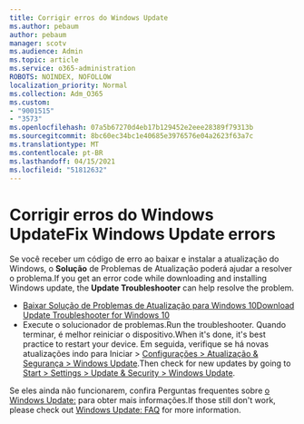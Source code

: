 ```yaml
---
title: Corrigir erros do Windows Update
ms.author: pebaum
author: pebaum
manager: scotv
ms.audience: Admin
ms.topic: article
ms.service: o365-administration
ROBOTS: NOINDEX, NOFOLLOW
localization_priority: Normal
ms.collection: Adm_O365
ms.custom:
- "9001515"
- "3573"
ms.openlocfilehash: 07a5b67270d4eb17b129452e2eee28389f79313b
ms.sourcegitcommit: 8bc60ec34bc1e40685e3976576e04a2623f63a7c
ms.translationtype: MT
ms.contentlocale: pt-BR
ms.lasthandoff: 04/15/2021
ms.locfileid: "51812632"
---
```

# <a name="fix-windows-update-errors"></a><span data-ttu-id="c2e4e-102">Corrigir erros do Windows Update</span><span class="sxs-lookup"><span data-stu-id="c2e4e-102">Fix Windows Update errors</span></span>

<span data-ttu-id="c2e4e-103">Se você receber um código de erro ao baixar e instalar a atualização do Windows, o **Solução** de Problemas de Atualização poderá ajudar a resolver o problema.</span><span class="sxs-lookup"><span data-stu-id="c2e4e-103">If you get an error code while downloading and installing Windows update, the **Update Troubleshooter** can help resolve the problem.</span></span>

- [<span data-ttu-id="c2e4e-104">Baixar Solução de Problemas de Atualização para Windows 10</span><span class="sxs-lookup"><span data-stu-id="c2e4e-104">Download Update Troubleshooter for Windows 10</span></span>](https://support.microsoft.com/help/4027322/windows-update-troubleshooter)
- <span data-ttu-id="c2e4e-105">Execute o solucionador de problemas.</span><span class="sxs-lookup"><span data-stu-id="c2e4e-105">Run the troubleshooter.</span></span> <span data-ttu-id="c2e4e-106">Quando terminar, é melhor reiniciar o dispositivo.</span><span class="sxs-lookup"><span data-stu-id="c2e4e-106">When it's done, it's best practice to restart your device.</span></span> <span data-ttu-id="c2e4e-107">Em seguida, verifique se há novas atualizações indo para Iniciar > [Configurações > Atualização & Segurança > Windows Update](ms-settings:windowsupdate).</span><span class="sxs-lookup"><span data-stu-id="c2e4e-107">Then check for new updates by going to [Start > Settings > Update & Security > Windows Update](ms-settings:windowsupdate).</span></span>

<span data-ttu-id="c2e4e-108">Se eles ainda não funcionarem, confira Perguntas frequentes sobre [o Windows Update:](https://support.microsoft.com/help/12373/windows-update-faq) para obter mais informações.</span><span class="sxs-lookup"><span data-stu-id="c2e4e-108">If those still don't work, please check out [Windows Update: FAQ](https://support.microsoft.com/help/12373/windows-update-faq) for more information.</span></span>

